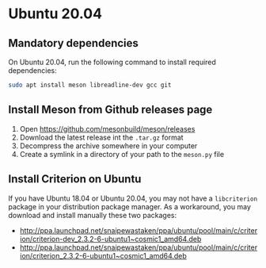 # Ubuntu 20.04

## Mandatory dependencies
On Ubuntu 20.04, run the following command to install required dependencies:
```bash
sudo apt install meson libreadline-dev gcc git
```

## Install Meson from Github releases page
1. Open https://github.com/mesonbuild/meson/releases
2. Download the latest release int the `.tar.gz` format
3. Decompress the archive somewhere in your computer
4. Create a symlink in a directory of your path to the `meson.py` file

## Install Criterion on Ubuntu
If you have Ubuntu 18.04 or Ubuntu 20.04, you may not have a `libcriterion` package in your distribution package manager. As a workaround, you may download and install manually these two packages:

* http://ppa.launchpad.net/snaipewastaken/ppa/ubuntu/pool/main/c/criterion/criterion-dev_2.3.2-6-ubuntu1~cosmic1_amd64.deb
* http://ppa.launchpad.net/snaipewastaken/ppa/ubuntu/pool/main/c/criterion/criterion_2.3.2-6-ubuntu1~cosmic1_amd64.deb
